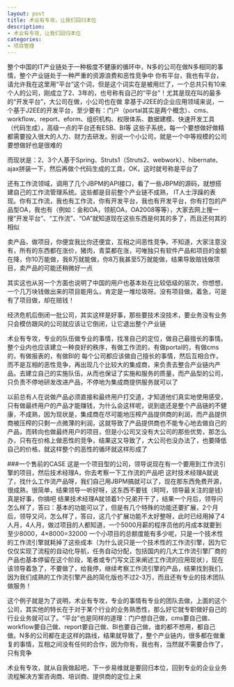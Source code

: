 ```yaml
---
layout: post
title: 术业有专攻，让我们回归本位 
description:
- 术业有专攻，让我们回归本位 
categories:
- 项目管理
---
```

   整个中国的IT产业链处于一种极度不健康的循环中，N多的公司在做N多相同的事情，整个产业链处于一种严重的资源浪费和恶性竞争中
   你有平台，我也有平台，请允许我在这里用“平台”这个词，但是这个词实在是被用烂了，一个总共只有10来个人的公司，刚成立了2、3年的，也号称有自己的“平台”！尤其是现在叫的最多的“开发平台”，大公司在做，小公司也在做
   拿基于J2EE的企业应用领域来说，一个基于J2EE的开发平台，至少要有：门户（portal其实是两个概念）、cms、workflow、report、eform、组织机构、权限体系、数据建模、快速开发工具（代码生成），高级一点的平台还有ESB、BI等
   这些子系统，每一个要想做好做精都需要投入很大的人力、财力去研发。别说一个小公司，就是一个中等规模的公司要想做好也是很难的

   而现状是：2、3个人基于Spring、Struts1（Struts2、webwork）、hibernate、ajax拼装一下，然后再做个代码生成的工具，OK，这时就号称是平台了

   还有工作流领域，调用了几个JBPM的API接口，看了一些JBPM的源码，就想搭建自己的工作流管理系统。这些都是目前整个产业链不成熟， IT人士浮躁的表现。你有工作流，我也有工作流，你有开发平台，我也有开发平台，你有打包的产品型OA，我也有（例如：金和OA，领航OA，OA2008等等），大家去网上搜一搜“开发平台”、“工作流”、“OA”就知道现在这些东西是何其的多了，而且还何其的相似


   卖产品，做项目，你便宜我比你还便宜，互相之间恶性竞争。不知道，大家注意没有，所有的东西都在涨价，猪肉，青菜都在涨，可唯独只有软件产品和项目的金额在降，你10万能做，我8万就能做，你8万我甚至5万就能做，结果导致赔钱做项目，卖产品的可能还稍微好一点

   其实这也从另一个方面也说明了中国的用户也基本处在比较低级的层次，你想想，一个几万块钱做出来的项目能用么，肯定是一堆垃圾呀。没有项目做，着急，可是有了项目做，却在赔钱！

   经济危机后倒闭一批公司，其实这样是好事，那些要技术没技术，要业务没有业务只会模仿跟风的公司就应该让它倒闭，让它退出整个产业链
   
   术业有专攻，专业的队伍做专业的事情，找准自己的定位，做自己最擅长的事情。整个业内也应该建立一种良好的秩序，有做工作流的，有做portal的，有做cms的，有做报表的，有做BI的
   每个公司都应该做自己擅长的事情，然后互相合作，而不是互相的恶性竞争，再出现几个比较大的集成商，来负责去整合产业链内产品，去建立自己的实施队伍，从而也保证了实施和服务的质量，而产品型的公司，只负责不停地研发改进产品，不停地为集成商提供服务就可以了

   以前总有人在说做产品必须直接和最终用户打交道，才知道他们真实地使用感受，只有做最终用户的产品才能赚钱，为什么会这样呢，说到底还是整个产品链的不健康，不成熟，因为现状是，集成商在尽可能地压榨产品提供商的利润，而产品提供商被压榨的只剩一点微薄的利润，这就导致了产品提供商也不能专心地去做自己的产品，而转向也做最终用户的项目，但是小公司又没有大公司的那些优势，那怎么办，只有在价格上做恶性的竞争，结果这又导致了，大公司也没办法了，也要降低自己的价格，就这样整个的恶性的循环就这样形成了

###一个售前的CASE
   这是一个项目型的公司，领导说现在有一个要用到工作流引擎的项目，然后技术经理A，你去考察一下工作流的产品吧
   这时技术经理A就说了，找什么工作流产品呀，我们自己用JBPM搞就可以了，现在那东西免费开源，很成熟，很简单，结果领导一听好呀，这东西不要钱（呵呵，领导最关注的是钱）真是好事，你搞吧
   结果技术经理A就领着1个兄弟开干了，结果一个月后，领导问怎么样了，答曰：基本的功能可以了，但是有几个特殊的功能还要扩展，2个月后，领导又问，怎么样了，答曰，这几个扩展功能不太好整呀，此时已经用掉了4人月，4人月，做过项目的人都知道，一个5000月薪的程序员他的月成本就要到至少8000，4×8000=32000
   一个小项目的总额度能有多少呢，只是一个技术性的工作流引擎就耗掉了这些成本（为什么说只是一个技术性的工作流引擎，因为它仅仅实现了流程的自动化导航，任务自动分配，包括国内的几大工作流引擎厂商的产品也基本停留在这个阶段，笔者或专门写文正来阐述工作流的应用现状），现在该领导着急了，不要做了，给我停，继续考察工作流引擎的产品，结果找到我们，因为我们成熟的工作流引擎产品的简化版也不过2-3万，而且还有专业的技术团队做服务！

   这个例子就是为了说明，术业有专攻，专业的事情有专业的团队去做，上面的这个公司，其实他的特长在于对于某个行业的业务熟悉性，那么好它就专职做好自己的行业业务就可以了。“平台”也是同样的道理：门户想自己做，cms要自己做、workflow要自己做、report要自己做、BI也要自己做，谁的都不想用，都自己做。N多的公司都在走这样的路线，结果就导致了，整个产业链内，很多都在做重复的事情，互相之间没有任何的合作，因为你有，我也有，当然就不需要合作了，只有竞争

   术业有专攻，就从自我做起吧，下一步易维就是要回归本位，回到专业的企业业务流程解决方案咨询商、培训商、提供商的定位上来
